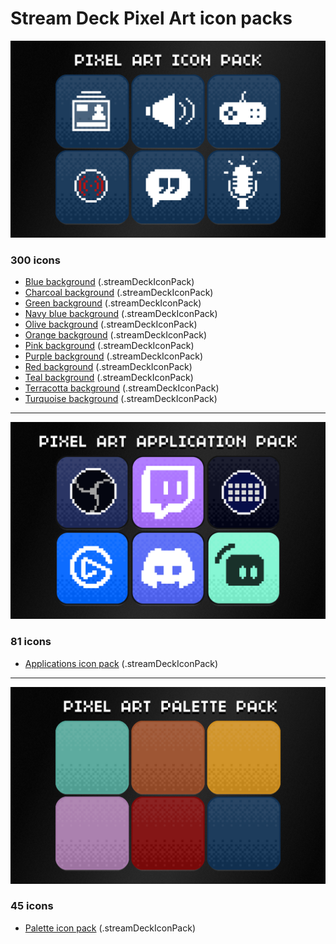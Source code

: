 # Stream Deck Pixel Art icon packs

![Application icon pack](com.nasc.pixelarticonpack.blue.sdIconPack/previews/0-preview.png)
### 300 icons
- [Blue background](https://github.com/Nasc/Stream-Deck-Pixel-Art-icon-pack/raw/main/packs/com.nasc.pixelarticonpack.blue.streamDeckIconPack) (.streamDeckIconPack)
- [Charcoal background](https://github.com/Nasc/Stream-Deck-Pixel-Art-icon-pack/raw/main/packs/com.nasc.pixelarticonpack.charcoal.streamDeckIconPack) (.streamDeckIconPack)
- [Green background](https://github.com/Nasc/Stream-Deck-Pixel-Art-icon-pack/raw/main/packs/com.nasc.pixelarticonpack.green.streamDeckIconPack) (.streamDeckIconPack)
- [Navy blue background](https://github.com/Nasc/Stream-Deck-Pixel-Art-icon-pack/raw/main/packs/com.nasc.pixelarticonpack.navyblue.streamDeckIconPack) (.streamDeckIconPack)
- [Olive background](https://github.com/Nasc/Stream-Deck-Pixel-Art-icon-pack/raw/main/packs/com.nasc.pixelarticonpack.olive.streamDeckIconPack) (.streamDeckIconPack)
- [Orange background](https://github.com/Nasc/Stream-Deck-Pixel-Art-icon-pack/raw/main/packs/com.nasc.pixelarticonpack.orange.streamDeckIconPack) (.streamDeckIconPack)
- [Pink background](https://github.com/Nasc/Stream-Deck-Pixel-Art-icon-pack/raw/main/packs/com.nasc.pixelarticonpack.pink.streamDeckIconPack) (.streamDeckIconPack)
- [Purple background](https://github.com/Nasc/Stream-Deck-Pixel-Art-icon-pack/raw/main/packs/com.nasc.pixelarticonpack.purple.streamDeckIconPack) (.streamDeckIconPack)
- [Red background](https://github.com/Nasc/Stream-Deck-Pixel-Art-icon-pack/raw/main/packs/com.nasc.pixelarticonpack.red.streamDeckIconPack) (.streamDeckIconPack)
- [Teal background](https://github.com/Nasc/Stream-Deck-Pixel-Art-icon-pack/raw/main/packs/com.nasc.pixelarticonpack.teal.streamDeckIconPack) (.streamDeckIconPack)
- [Terracotta background](https://github.com/Nasc/Stream-Deck-Pixel-Art-icon-pack/raw/main/packs/com.nasc.pixelarticonpack.terracotta.streamDeckIconPack) (.streamDeckIconPack)
- [Turquoise background](https://github.com/Nasc/Stream-Deck-Pixel-Art-icon-pack/raw/main/packs/com.nasc.pixelarticonpack.turquoise.streamDeckIconPack) (.streamDeckIconPack)

---
![Application icon pack](com.nasc.pixelarticonpack.applications.sdIconPack/previews/0-preview.png)
### 81 icons
- [Applications icon pack](https://github.com/Nasc/Stream-Deck-Pixel-Art-icon-pack/raw/main/packs/com.nasc.pixelarticonpack.applications.streamDeckIconPack) (.streamDeckIconPack)

---
![Application icon pack](com.nasc.pixelarticonpack.palette.sdIconPack/previews/0-preview.png)
### 45 icons
- [Palette icon pack](https://github.com/Nasc/Stream-Deck-Pixel-Art-icon-pack/raw/main/packs/com.nasc.pixelarticonpack.palette.streamDeckIconPack) (.streamDeckIconPack)

